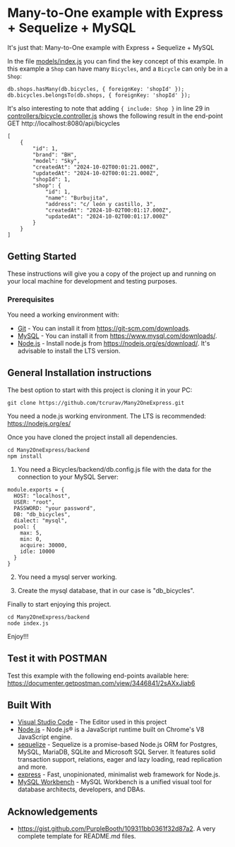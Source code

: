 # Many-to-One example with Express + Sequelize + MySQL

It's just that: Many-to-One example with Express + Sequelize + MySQL

In the file [models/index.js](backend/models/index.js) you can find the key concept of this example. In this example a ```Shop``` can have many ```Bicycles```, and a ```Bicycle``` can only be in a ```Shop```:

```
db.shops.hasMany(db.bicycles, { foreignKey: 'shopId' });
db.bicycles.belongsTo(db.shops, { foreignKey: 'shopId' });
```

It's also interesting to note that adding ````{ include: Shop }```` in line 29 in [controllers/bicycle.controller.js](backend/controllers/bicycle.controller.js) shows the following result in the end-point GET http://localhost:8080/api/bicycles

```
[
    {
        "id": 1,
        "brand": "BH",
        "model": "Sky",
        "createdAt": "2024-10-02T00:01:21.000Z",
        "updatedAt": "2024-10-02T00:01:21.000Z",
        "shopId": 1,
        "shop": {
            "id": 1,
            "name": "Burbujita",
            "address": "c/ león y castillo, 3",
            "createdAt": "2024-10-02T00:01:17.000Z",
            "updatedAt": "2024-10-02T00:01:17.000Z"
        }
    }
]
```

## Getting Started

These instructions will give you a copy of the project up and running on
your local machine for development and testing purposes.

### Prerequisites

You need a working environment with:
* [Git](https://git-scm.com) - You can install it from https://git-scm.com/downloads.
* [MySQL](https://www.mysql.com) - You can install it from https://www.mysql.com/downloads/.
* [Node.js](https://nodejs.org) - Install node.js from https://nodejs.org/es/download/. It's advisable to install the LTS version.

## General Installation instructions

The best option to start with this project is cloning it in your PC:

```
git clone https://github.com/tcrurav/Many2OneExpress.git
```

You need a node.js working environment. The LTS is recommended: https://nodejs.org/es/

Once you have cloned the project install all dependencies.

```
cd Many2OneExpress/backend
npm install
```

1. You need a Bicycles/backend/db.config.js file with the data for the connection to your MySQL Server:

```
module.exports = {
  HOST: "localhost",
  USER: "root",
  PASSWORD: "your password",
  DB: "db_bicycles",
  dialect: "mysql",
  pool: {
    max: 5,
    min: 0,
    acquire: 30000,
    idle: 10000
  }
}
```

2. You need a mysql server working.

3. Create the mysql database, that in our case is "db_bicycles".

Finally to start enjoying this project.

```
cd Many2OneExpress/backend
node index.js
```

Enjoy!!!

## Test it with POSTMAN

Test this example with the following end-points available here:
https://documenter.getpostman.com/view/3446841/2sAXxJiab6

## Built With

* [Visual Studio Code](https://code.visualstudio.com/) - The Editor used in this project
* [Node.js](https://nodejs.org/) - Node.js® is a JavaScript runtime built on Chrome's V8 JavaScript engine.
* [sequelize](https://sequelize.org/) - Sequelize is a promise-based Node.js ORM for Postgres, MySQL, MariaDB, SQLite and Microsoft SQL Server. It features solid transaction support, relations, eager and lazy loading, read replication and more.
* [express](https://expressjs.com/) - Fast, unopinionated, minimalist web framework for Node.js.
* [MySQL Workbench](https://www.mysql.com/products/workbench/) - MySQL Workbench is a unified visual tool for database architects, developers, and DBAs.

## Acknowledgements

* https://gist.github.com/PurpleBooth/109311bb0361f32d87a2. A very complete template for README.md files.